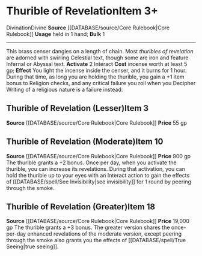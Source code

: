 ﻿---
bulk: '1'
id: '267'
item_category: Held Items
level: '10'
name: Thurible of Revelation
price: 900 gp
rarity: Common
school: Divination
source: '[[DATABASE/source/Core Rulebook|Core Rulebook]]'
subcategory: helditem
trait:
- '[[DATABASE/trait/Divination|Divination]]'
- '[[DATABASE/trait/Divine|Divine]]'
type: Item
usage: held in 1 hand

---
# Thurible of Revelation<span class="item-type">Item 3+</span>

<span class="item-trait">Divination</span><span class="item-trait">Divine</span>
**Source** [[DATABASE/source/Core Rulebook|Core Rulebook]] 
**Usage** held in 1 hand; **Bulk** 1

---
This brass censer dangles on a length of chain. Most _thuribles of revelation_ are adorned with swirling Celestial text, though some are iron and feature Infernal or Abyssal text.
**Activate** <span class="action-icon">2</span> Interact **Cost** incense worth at least 5 gp; **Effect** You light the incense inside the censer, and it burns for 1 hour. During that time, as long you are holding the thurible, you gain a +1 item bonus to Religion checks, and any critical failure you roll when you Decipher Writing of a religious nature is a failure instead.

## Thurible of Revelation (Lesser)<span class="item-type">Item 3</span>

**Source** [[DATABASE/source/Core Rulebook|Core Rulebook]] 
**Price** 55 gp

## Thurible of Revelation (Moderate)<span class="item-type">Item 10</span>

**Source** [[DATABASE/source/Core Rulebook|Core Rulebook]] 
**Price** 900 gp
The thurible grants a +2 bonus. Once per day, when you activate the thurible, you can increase its revelations. During that activation, you can hold the thurible up to your eyes with an Interact action to gain the effects of [[DATABASE/spell/See Invisibility|see invisibility]] for 1 round by peering through the smoke.

## Thurible of Revelation (Greater)<span class="item-type">Item 18</span>

**Source** [[DATABASE/source/Core Rulebook|Core Rulebook]] 
**Price** 19,000 gp
The thurible grants a +3 bonus. The greater version shares the once-per-day enhanced revelations of the moderate version, except peering through the smoke also grants you the effects of [[DATABASE/spell/True Seeing|true seeing]].